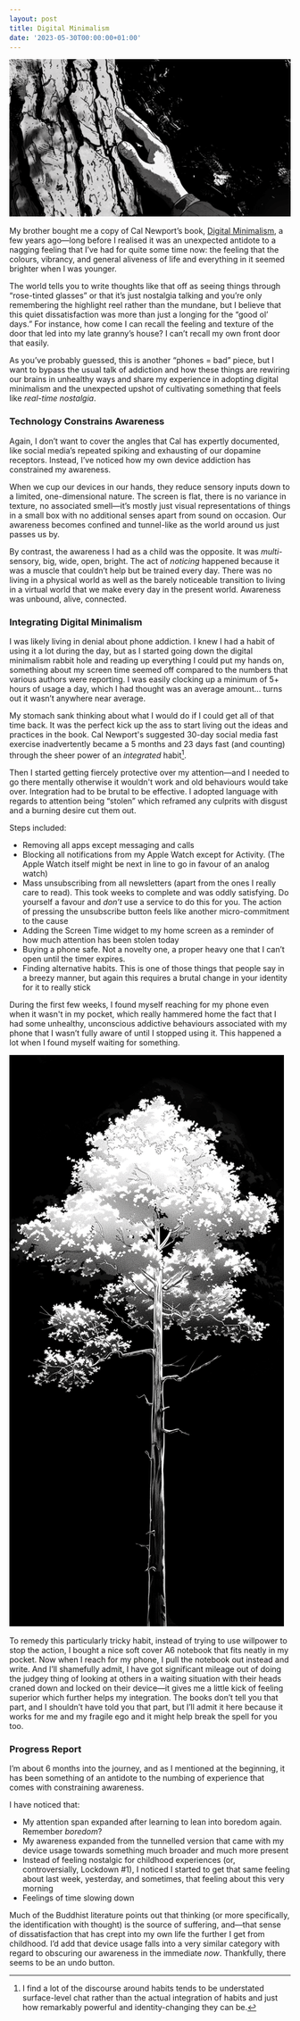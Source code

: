 ```yaml
---
layout: post
title: Digital Minimalism
date: '2023-05-30T00:00:00+01:00'
---
```


![](/img/digital-min.png)

My brother bought me a copy of Cal Newport’s book, [Digital Minimalism](https://calnewport.com/writing/#books), a few years ago—long before I realised it was an unexpected antidote to a nagging feeling that I’ve had for quite some time now: the feeling that the colours, vibrancy, and general aliveness of life and everything in it seemed brighter when I was younger.

The world tells you to write thoughts like that off as seeing things through “rose-tinted glasses” or that it’s just nostalgia talking and you’re only remembering the highlight reel rather than the mundane, but I believe that this quiet dissatisfaction was more than just a longing for the “good ol’ days.” For instance, how come I can recall the feeling and texture of the door that led into my late granny’s house? I can’t recall my own front door that easily.

As you’ve probably guessed, this is another “phones = bad” piece, but I want to bypass the usual talk of addiction and how these things are rewiring our brains in unhealthy ways and share my experience in adopting digital minimalism and the unexpected upshot of cultivating something that feels like _real-time nostalgia_.

### Technology Constrains Awareness

Again, I don’t want to cover the angles that Cal has expertly documented, like social media’s repeated spiking and exhausting of our dopamine receptors. Instead, I’ve noticed how my own device addiction has constrained my awareness.

When we cup our devices in our hands, they reduce sensory inputs down to a limited, one-dimensional nature. The screen is flat, there is no variance in texture, no associated smell—it’s mostly just visual representations of things in a small box with no additional senses apart from sound on occasion. Our awareness becomes confined and tunnel-like as the world around us just passes us by.

By contrast, the awareness I had as a child was the opposite. It was _multi_-sensory, big, wide, open, bright. The act of _noticing_ happened because it was a muscle that couldn’t help but be trained every day. There was no living in a physical world as well as the barely noticeable transition to living in a virtual world that we make every day in the present world. Awareness was unbound, alive, connected.

### Integrating Digital Minimalism

I was likely living in denial about phone addiction. I knew I had a habit of using it a lot during the day, but as I started going down the digital minimalism rabbit hole and reading up everything I could put my hands on, something about my screen time seemed off compared to the numbers that various authors were reporting. I was easily clocking up a minimum of 5+ hours of usage a day, which I had thought was an average amount... turns out it wasn’t anywhere near average.

My stomach sank thinking about what I would do if I could get all of that time back. It was the perfect kick up the ass to start living out the ideas and practices in the book. Cal Newport's suggested 30-day social media fast exercise inadvertently became a 5 months and 23 days fast (and counting) through the sheer power of an _integrated_ habit[^1].

Then I started getting fiercely protective over my attention—and I needed to go there mentally otherwise it wouldn't work and old behaviours would take over. Integration had to be brutal to be effective. I adopted language with regards to attention being “stolen” which reframed any culprits with disgust and a burning desire cut them out.

Steps included:

- Removing all apps except messaging and calls
- Blocking all notifications from my Apple Watch except for Activity. (The Apple Watch itself might be next in line to go in favour of an analog watch)
- Mass unsubscribing from all newsletters (apart from the ones I really care to read). This took weeks to complete and was oddly satisfying. Do yourself a favour and _don’t_ use a service to do this for you. The action of pressing the unsubscribe button feels like another micro-commitment to the cause
- Adding the Screen Time widget to my home screen as a reminder of how much attention has been stolen today
- Buying a phone safe. Not a novelty one, a proper heavy one that I can’t open until the timer expires.
- Finding alternative habits. This is one of those things that people say in a breezy manner, but again this requires a brutal change in your identity for it to really stick

During the first few weeks, I found myself reaching for my phone even when it wasn't in my pocket, which really hammered home the fact that I had some unhealthy, unconscious addictive behaviours associated with my phone that I wasn’t fully aware of until I stopped using it. This happened a lot when I found myself waiting for something.

<img src="/img/separator-1.png" alt="" class="separator tree" />

To remedy this particularly tricky habit, instead of trying to use willpower to stop the action, I bought a nice soft cover A6 notebook that fits neatly in my pocket. Now when I reach for my phone, I pull the notebook out instead and write. And I’ll shamefully admit, I have got significant mileage out of doing the judgey thing of looking at others in a waiting situation with their heads craned down and locked on their device—it gives me a little kick of feeling superior which further helps my integration. The books don’t tell you that part, and I shouldn’t have told you that part, but I’ll admit it here because it works for me and my fragile ego and it might help break the spell for you too.

### Progress Report

I’m about 6 months into the journey, and as I mentioned at the beginning, it has been something of an antidote to the numbing of experience that comes with constraining awareness.

I have noticed that:

- My attention span expanded after learning to lean into boredom again. Remember _boredom_?
- My awareness expanded from the tunnelled version that came with my device usage towards something much broader and much more present
- Instead of feeling nostalgic for childhood experiences (or, controversially, Lockdown #1), I noticed I started to get that same feeling about last week, yesterday, and sometimes, that feeling about this very morning
- Feelings of time slowing down

Much of the Buddhist literature points out that thinking (or more specifically, the identification with thought) is the source of suffering, and—that sense of dissatisfaction that has crept into my own life the further I get from childhood. I’d add that device usage falls into a very similar category with regard to obscuring our awareness in the immediate _now_. Thankfully, there seems to be an undo button.


[^1]: I find a lot of the discourse around habits tends to be understated surface-level chat rather than the actual integration of habits and just how remarkably powerful and identity-changing they can be.